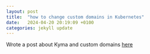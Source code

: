 ```yaml
---
layout: post
title:  "how to change custom domains in Kubernetes"
date:   2024-04-20 20:19:09 +0100
categories: jekyll update
---
```


Wrote a post about Kyma and custom domains [here](https://community.sap.com/t5/technology-blogs-by-sap/sap-btp-kyma-runtime-use-a-custom-domain-on-an-api-rule-through-istio/ba-p/13551632)
